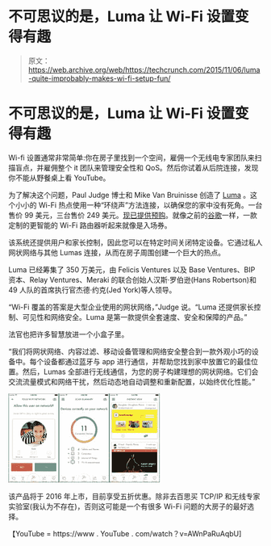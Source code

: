 # 不可思议的是，Luma 让 Wi-Fi 设置变得有趣 

> 原文：<https://web.archive.org/web/https://techcrunch.com/2015/11/06/luma-quite-improbably-makes-wi-fi-setup-fun/>

# 不可思议的是，Luma 让 Wi-Fi 设置变得有趣

Wi-fi 设置通常非常简单:你在房子里找到一个空间，雇佣一个无线电专家团队来扫描盲点，并雇佣整个 it 团队来管理安全性和 QoS。然后你试着从后院连接，发现你不能从野餐桌上看 YouTube。

为了解决这个问题，Paul Judge 博士和 Mike Van Bruinisse 创造了 [Luma](https://web.archive.org/web/20221209102034/https://getluma.com/) 。这个小小的 Wi-Fi 热点使用一种“环绕声”方法连接，以确保您的家中没有死角。一台售价 99 美元，三台售价 249 美元。[现已提供预购](https://web.archive.org/web/20221209102034/https://getluma.com/)。就像之前的[谷歌](https://web.archive.org/web/20221209102034/https://on.google.com/hub/)一样，一款定制的更智能的 Wi-Fi 路由器听起来就像是入场券。

该系统还提供用户和家长控制，因此您可以在特定时间关闭特定设备。它通过私人网状网络与其他 Lumas 连接，从而在房子周围创建一个巨大的热点。

Luma 已经筹集了 350 万美元，由 Felicis Ventures 以及 Base Ventures、BIP 资本、Relay Ventures、Meraki 的联合创始人汉斯·罗伯逊(Hans Robertson)和 49 人队的首席执行官杰德·约克(Jed York)等人领导。

“Wi-Fi 覆盖的答案是大型企业使用的网状网络，”Judge 说。“Luma 还提供家长控制、可见性和网络安全。Luma 是第一款提供全套速度、安全和保障的产品。”

法官也把许多智慧放进一个小盒子里。

“我们将网状网络、内容过滤、移动设备管理和网络安全整合到一款外观小巧的设备中。每个设备都通过蓝牙与 app 进行通信，并帮助您找到家中放置它的最佳位置。然后，Lumas 全部进行无线通信，为您的房子构建理想的网状网络。它们会交流流量模式和网络干扰，然后动态地自动调整和重新配置，以始终优化性能。”

![luma-router-2015-11-05-02](img/ea73eaf626887e85490e6f7151389892.png)

该产品将于 2016 年上市，目前享受五折优惠。除非去百思买 TCP/IP 和无线专家实验室(我认为不存在)，否则这可能是一个有很多 Wi-Fi 问题的大房子的最好选择。

【YouTube = https://www . YouTube . com/watch？v=AWnPaRuAqbU]